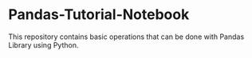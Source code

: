 # Pandas-Tutorial-Notebook
This repository contains basic operations that can be done with Pandas Library using Python.       
